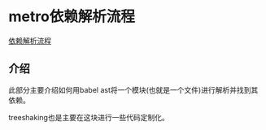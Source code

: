 # metro依赖解析流程

[依赖解析流程](https://metaatem.cn/react/ReactNative%E4%BE%9D%E8%B5%96%E8%A7%A3%E6%9E%90%E6%B5%81%E7%A8%8B.html#%E4%B8%80%E3%80%81%E5%89%8D%E8%A8%80)

## 介绍

此部分主要介绍如何用babel ast将一个模块(也就是一个文件)进行解析并找到其依赖。

treeshaking也是主要在这块进行一些代码定制化。
